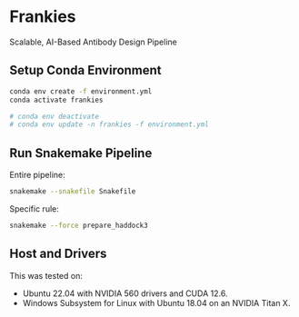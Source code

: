 # Frankies
Scalable, AI-Based Antibody Design Pipeline


## Setup Conda Environment
```bash
conda env create -f environment.yml
conda activate frankies

# conda env deactivate
# conda env update -n frankies -f environment.yml
```


## Run Snakemake Pipeline

Entire pipeline:
```bash
snakemake --snakefile Snakefile
```

Specific rule:
```bash
snakemake --force prepare_haddock3
```

## Host and Drivers
This was tested on:
 - Ubuntu 22.04 with NVIDIA 560 drivers and CUDA 12.6.
 - Windows Subsystem for Linux with Ubuntu 18.04 on an NVIDIA Titan X.